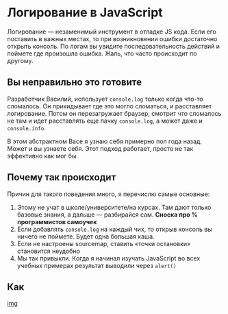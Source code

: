 # Логирование в JavaScript

Логирование — незаменимый инструмент в отладке JS кода. Если его поставить в важных местах, то при возникновении ошибки достаточно открыть консоль. По логам вы увидите последовательность действий и поймете где произошла ошибка. Жаль, что часто происходит по другому.

## Вы неправильно это готовите

Разработчик Василий, использует `console.log` только когда что-то сломалось. Он прикидывает где это могло сломаться, и расставляет логирование. Потом он перезагружает браузер, смотрит что сломалось не там и идет расставлять еще пачку `console.log`, а может даже и `console.info`.

В этом абстрактном Васе я узнаю себя примерно пол года назад. Может и вы узнаете себя. Этот подход работает, просто не так эффективно как мог бы.

## Почему так происходит

Причин для такого поведения много, я перечислю самые основные:
1. Этому не учат в школе/университете/на курсах. Там дают только базовые знания, а дальше — разбирайся сам.
**Сноска про % программистов самоучек**
2. Если добавлять `console.log` на каждый чих, то открыв консоль вы ничего не поймете. Будет одна большая каша.
3. Если не настроены sourcemap, ставить «точки остановки» становится неудобно
4. Мы так привыкли. Когда я начинал изучать JavaScript во всех учебных примерах результат выводили через `alert()`


## Как








[img](#)
